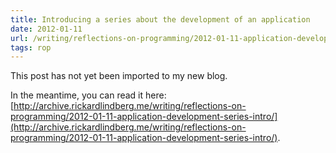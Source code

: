 ```yaml
---
title: Introducing a series about the development of an application
date: 2012-01-11
url: /writing/reflections-on-programming/2012-01-11-application-development-series-intro/
tags: rop
---
```


This post has not yet been imported to my new blog.

In the meantime, you can read it here: [http://archive.rickardlindberg.me/writing/reflections-on-programming/2012-01-11-application-development-series-intro/](http://archive.rickardlindberg.me/writing/reflections-on-programming/2012-01-11-application-development-series-intro/).

